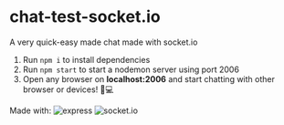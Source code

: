 # chat-test-socket.io
A very quick-easy made chat made with socket.io

1. Run `npm i` to install dependencies
2. Run `npm start` to start a nodemon server using port 2006
3. Open any browser on **localhost:2006** and start chatting
with other browser or devices! 📱💻

Made with: ![express](https://img.shields.io/badge/-Express-000000?style=flat-square&logo=Express&logoColor=white) ![socket.io](https://img.shields.io/badge/-Socket.io-010101?style=flat-square&logo=Socket.io&logoColor=white)
